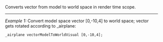 Converts vector from model to world space in render time scope.


---
*Example 1:*
Convert model space vector [0,-10,4] to world space; vector gets rotated according to _airplane: 

```sqf
_airplane vectorModelToWorldVisual [0,-10,4];
```
